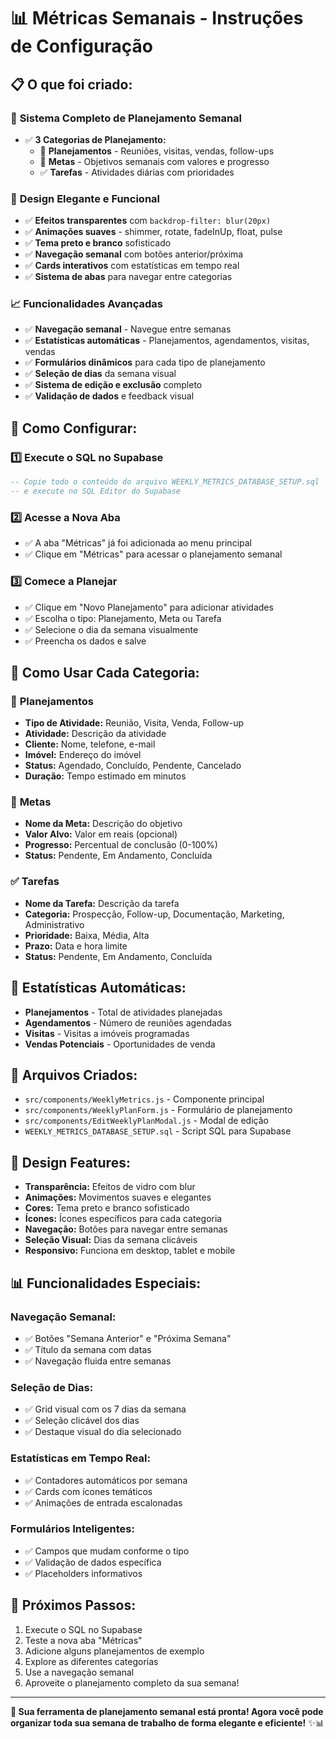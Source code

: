 # 📊 Métricas Semanais - Instruções de Configuração

## 📋 O que foi criado:

### 🎯 **Sistema Completo de Planejamento Semanal**
- ✅ **3 Categorias de Planejamento:**
  - 📅 **Planejamentos** - Reuniões, visitas, vendas, follow-ups
  - 🎯 **Metas** - Objetivos semanais com valores e progresso
  - ✅ **Tarefas** - Atividades diárias com prioridades

### 🎨 **Design Elegante e Funcional**
- ✅ **Efeitos transparentes** com `backdrop-filter: blur(20px)`
- ✅ **Animações suaves** - shimmer, rotate, fadeInUp, float, pulse
- ✅ **Tema preto e branco** sofisticado
- ✅ **Navegação semanal** com botões anterior/próxima
- ✅ **Cards interativos** com estatísticas em tempo real
- ✅ **Sistema de abas** para navegar entre categorias

### 📈 **Funcionalidades Avançadas**
- ✅ **Navegação semanal** - Navegue entre semanas
- ✅ **Estatísticas automáticas** - Planejamentos, agendamentos, visitas, vendas
- ✅ **Formulários dinâmicos** para cada tipo de planejamento
- ✅ **Seleção de dias** da semana visual
- ✅ **Sistema de edição e exclusão** completo
- ✅ **Validação de dados** e feedback visual

## 🚀 Como Configurar:

### 1️⃣ **Execute o SQL no Supabase**
```sql
-- Copie todo o conteúdo do arquivo WEEKLY_METRICS_DATABASE_SETUP.sql
-- e execute no SQL Editor do Supabase
```

### 2️⃣ **Acesse a Nova Aba**
- ✅ A aba "Métricas" já foi adicionada ao menu principal
- ✅ Clique em "Métricas" para acessar o planejamento semanal

### 3️⃣ **Comece a Planejar**
- ✅ Clique em "Novo Planejamento" para adicionar atividades
- ✅ Escolha o tipo: Planejamento, Meta ou Tarefa
- ✅ Selecione o dia da semana visualmente
- ✅ Preencha os dados e salve

## 📱 **Como Usar Cada Categoria:**

### 📅 **Planejamentos**
- **Tipo de Atividade:** Reunião, Visita, Venda, Follow-up
- **Atividade:** Descrição da atividade
- **Cliente:** Nome, telefone, e-mail
- **Imóvel:** Endereço do imóvel
- **Status:** Agendado, Concluído, Pendente, Cancelado
- **Duração:** Tempo estimado em minutos

### 🎯 **Metas**
- **Nome da Meta:** Descrição do objetivo
- **Valor Alvo:** Valor em reais (opcional)
- **Progresso:** Percentual de conclusão (0-100%)
- **Status:** Pendente, Em Andamento, Concluída

### ✅ **Tarefas**
- **Nome da Tarefa:** Descrição da tarefa
- **Categoria:** Prospecção, Follow-up, Documentação, Marketing, Administrativo
- **Prioridade:** Baixa, Média, Alta
- **Prazo:** Data e hora limite
- **Status:** Pendente, Em Andamento, Concluída

## 🎯 **Estatísticas Automáticas:**
- **Planejamentos** - Total de atividades planejadas
- **Agendamentos** - Número de reuniões agendadas
- **Visitas** - Visitas a imóveis programadas
- **Vendas Potenciais** - Oportunidades de venda

## 🔧 **Arquivos Criados:**
- `src/components/WeeklyMetrics.js` - Componente principal
- `src/components/WeeklyPlanForm.js` - Formulário de planejamento
- `src/components/EditWeeklyPlanModal.js` - Modal de edição
- `WEEKLY_METRICS_DATABASE_SETUP.sql` - Script SQL para Supabase

## 🎨 **Design Features:**
- **Transparência:** Efeitos de vidro com blur
- **Animações:** Movimentos suaves e elegantes
- **Cores:** Tema preto e branco sofisticado
- **Ícones:** Ícones específicos para cada categoria
- **Navegação:** Botões para navegar entre semanas
- **Seleção Visual:** Dias da semana clicáveis
- **Responsivo:** Funciona em desktop, tablet e mobile

## 📊 **Funcionalidades Especiais:**

### **Navegação Semanal:**
- ✅ Botões "Semana Anterior" e "Próxima Semana"
- ✅ Título da semana com datas
- ✅ Navegação fluida entre semanas

### **Seleção de Dias:**
- ✅ Grid visual com os 7 dias da semana
- ✅ Seleção clicável dos dias
- ✅ Destaque visual do dia selecionado

### **Estatísticas em Tempo Real:**
- ✅ Contadores automáticos por semana
- ✅ Cards com ícones temáticos
- ✅ Animações de entrada escalonadas

### **Formulários Inteligentes:**
- ✅ Campos que mudam conforme o tipo
- ✅ Validação de dados específica
- ✅ Placeholders informativos

## 🚀 **Próximos Passos:**
1. Execute o SQL no Supabase
2. Teste a nova aba "Métricas"
3. Adicione alguns planejamentos de exemplo
4. Explore as diferentes categorias
5. Use a navegação semanal
6. Aproveite o planejamento completo da sua semana!

---

**🎉 Sua ferramenta de planejamento semanal está pronta! Agora você pode organizar toda sua semana de trabalho de forma elegante e eficiente!** ✨📊
